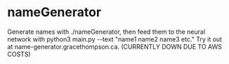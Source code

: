 # nameGenerator
Generate names with ./nameGenerator, then feed them to the neural network with python3 main.py --text "name1 name2 name3 etc." 
Try it out at name-generator.gracethompson.ca. (CURRENTLY DOWN DUE TO AWS COSTS)
